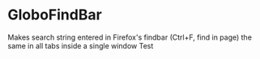# GloboFindBar
Makes search string entered in Firefox's findbar (Ctrl+F, find in page) the same in all tabs inside a single window
Test
